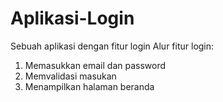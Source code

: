 # Aplikasi-Login
Sebuah aplikasi dengan fitur login
Alur fitur login:
1. Memasukkan email dan password
2. Memvalidasi masukan
3. Menampilkan halaman beranda
